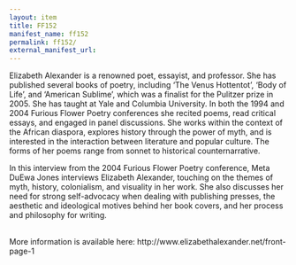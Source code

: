 ```yaml
---
layout: item
title: FF152
manifest_name: ff152
permalink: ff152/
external_manifest_url: 
---
```

<!-- Add an essay or interpretive material below this line,
using HTML or markdown.  Do not modify this file above this line -->
<img data-src="https://images.squarespace-cdn.com/content/v1/54948403e4b0e4f168951f35/1494528909258-1WJ5I5IXYELS6AWYIFGC/EA_High+Res_October+2015_Alpha+Smoot_1+%281%29.jpg?format=500w">
<br>
<body> 
    Elizabeth Alexander is a renowned poet, essayist, and professor. She has published several books of poetry, including ‘The Venus Hottentot’, ‘Body of Life’, and ‘American Sublime’, which was a finalist for the Pulitzer prize in 2005. She has taught at Yale and Columbia University. In both the 1994 and 2004 Furious Flower Poetry conferences she recited poems, read critical essays, and engaged in panel discussions. She works within the context of the African diaspora, explores history through the power of myth, and is interested in the interaction between literature and popular culture. The forms of her poems range from sonnet to historical counternarrative.
    <p>In this interview from the 2004 Furious Flower Poetry conference, Meta DuEwa Jones interviews Elizabeth Alexander, touching on the themes of myth, history, colonialism, and visuality in her work. She also discusses her need for strong self-advocacy when dealing with publishing presses, the aesthetic and ideological motives behind her book covers, and her process and philosophy for writing.</p>
    <br>
    More information is available here: <a>http://www.elizabethalexander.net/front-page-1</a>
</body>
